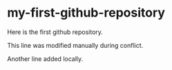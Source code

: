 # my-first-github-repository
Here is the first github repository.

This line was modified manually during conflict.

Another line added locally.
